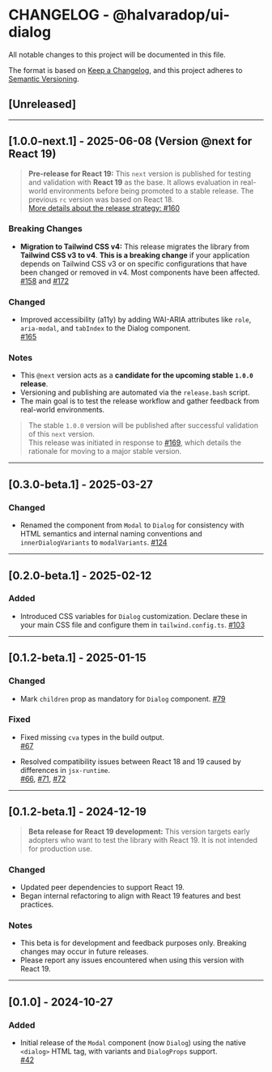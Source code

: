 # CHANGELOG - @halvaradop/ui-dialog

All notable changes to this project will be documented in this file.

The format is based on [Keep a Changelog](https://keepachangelog.com/en/1.1.0/),
and this project adheres to [Semantic Versioning](https://semver.org/spec/v2.0.0.html).

## [Unreleased]

---

## [1.0.0-next.1] - 2025-06-08 (Version @next for React 19)

> **Pre-release for React 19:** This `next` version is published for testing and validation with **React 19** as the base. It allows evaluation in real-world environments before being promoted to a stable release. The previous `rc` version was based on React 18.  
> [More details about the release strategy: #160](https://github.com/halvaradop/ui/pull/160)

### Breaking Changes

- **Migration to Tailwind CSS v4:** This release migrates the library from **Tailwind CSS v3 to v4**. **This is a breaking change** if your application depends on Tailwind CSS v3 or on specific configurations that have been changed or removed in v4. Most components have been affected. [#158](https://github.com/halvaradop/ui/pull/158) and [#172](https://github.com/halvaradop/ui/pull/172)

### Changed

- Improved accessibility (a11y) by adding WAI-ARIA attributes like `role`, `aria-modal`, and `tabIndex` to the Dialog component.  
  [#165](https://github.com/halvaradop/ui/pull/165)

### Notes

- This `@next` version acts as a **candidate for the upcoming stable `1.0.0` release**.
- Versioning and publishing are automated via the `release.bash` script.
- The main goal is to test the release workflow and gather feedback from real-world environments.

> The stable `1.0.0` version will be published after successful validation of this `next` version.  
> This release was initiated in response to [#169](https://github.com/halvaradop/ui/issues/169), which details the rationale for moving to a major stable version.

---

## [0.3.0-beta.1] - 2025-03-27

### Changed

- Renamed the component from `Modal` to `Dialog` for consistency with HTML semantics and internal naming conventions and `innerDialogVariants` to `modalVariants`. [#124](https://github.com/halvaradop/ui/pull/124)

---

## [0.2.0-beta.1] - 2025-02-12

### Added

- Introduced CSS variables for `Dialog` customization. Declare these in your main CSS file and configure them in `tailwind.config.ts`. [#103](https://github.com/halvaradop/ui/pull/103)

---

## [0.1.2-beta.1] - 2025-01-15

### Changed

- Mark `children` prop as mandatory for `Dialog` component. [#79](https://github.com/halvaradop/ui/pull/79)

### Fixed

- Fixed missing `cva` types in the build output.  
  [#67](https://github.com/halvaradop/ui/pull/67)

- Resolved compatibility issues between React 18 and 19 caused by differences in `jsx-runtime`.  
  [#66](https://github.com/halvaradop/ui/issues/66), [#71](https://github.com/halvaradop/ui/pull/71), [#72](https://github.com/halvaradop/ui/pull/72)

---

## [0.1.2-beta.1] - 2024-12-19

> **Beta release for React 19 development:** This version targets early adopters who want to test the library with React 19. It is not intended for production use.

### Changed

- Updated peer dependencies to support React 19.
- Began internal refactoring to align with React 19 features and best practices.

### Notes

- This beta is for development and feedback purposes only. Breaking changes may occur in future releases.
- Please report any issues encountered when using this version with React 19.

---

## [0.1.0] - 2024-10-27

### Added

- Initial release of the `Modal` component (now `Dialog`) using the native `<dialog>` HTML tag, with variants and `DialogProps` support.  
  [#42](https://github.com/halvaradop/ui/pull/42)
